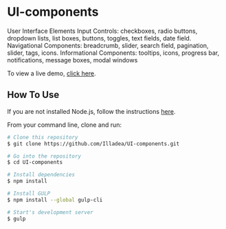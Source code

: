 # UI-components
User Interface Elements
Input Controls: checkboxes, radio buttons, dropdown lists, list boxes, buttons, toggles, text fields, date field.
Navigational Components: breadcrumb, slider, search field, pagination, slider, tags, icons.
Informational Components: tooltips, icons, progress bar, notifications, message boxes, modal windows

To view a live demo, [click here](https://sinicynapolina.ru/ui-components/).

## How To Use
If you are not installed Node.js, follow the instructions [here](https://nodejs.org/en/).

From your command line, clone and run:

```bash
# Clone this repository
$ git clone https://github.com/Illadea/UI-components.git

# Go into the repository
$ cd UI-components

# Install dependencies
$ npm install

# Install GULP
$ npm install --global gulp-cli

# Start's development server
$ gulp
```